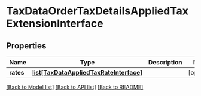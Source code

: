 # TaxDataOrderTaxDetailsAppliedTaxExtensionInterface

## Properties
Name | Type | Description | Notes
------------ | ------------- | ------------- | -------------
**rates** | [**list[TaxDataAppliedTaxRateInterface]**](TaxDataAppliedTaxRateInterface.md) |  | [optional] 

[[Back to Model list]](../README.md#documentation-for-models) [[Back to API list]](../README.md#documentation-for-api-endpoints) [[Back to README]](../README.md)



